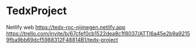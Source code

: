# TedxProject
Netlify web https://tedx-roc-nijmegen.netlify.app
https://trello.com/invite/b/67cfef0cb1522dea8c1f8037/ATTI6a45e2b9a92159fba9bb69dcf5988312F48814B1/tedx-project
